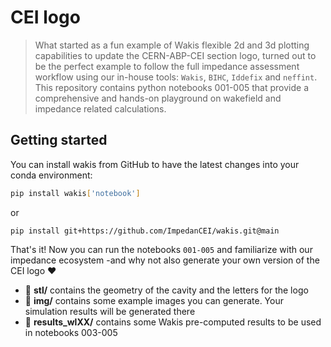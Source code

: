 # CEI logo
> What started as a fun example of Wakis flexible 2d and 3d plotting capabilities to update the CERN-ABP-CEI section logo, turned out to be the perfect example to follow the full impedance assessment workflow using our in-house tools: `Wakis`, `BIHC`, `Iddefix` and `neffint`. This repository contains python notebooks 001-005 that provide a comprehensive and hands-on playground on wakefield and impedance related calculations.

## Getting started
You can install wakis from GitHub to have the latest changes into your conda environment:
```bash
pip install wakis['notebook']
```
or 
```
pip install git+https://github.com/ImpedanCEI/wakis.git@main
```

That's it! Now you can run the notebooks `001-005` and familiarize with our impedance ecosystem -and why not also generate your own version of the CEI logo :heart:

* :file_folder: **stl/** contains the geometry of the cavity and the letters for the logo
* :file_folder: **img/** contains some example images you can generate. Your simulation results will be generated there
* :file_folder: **results_wlXX/** contains some Wakis pre-computed results to be used in notebooks 003-005
